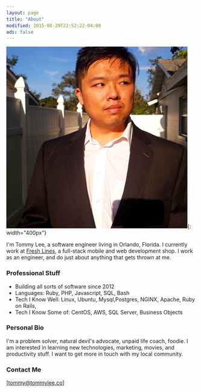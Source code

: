 ```yaml
---
layout: page
title: "About"
modified: 2015-08-29T22:52:22-04:00
ads: false
---
```



![Tommy](/images/tommy-lee-profile.jpg){: width="400px"}


I'm Tommy Lee, a software engineer living in Orlando, Florida. 
I currently work at [Fresh Lines](http://frshlns.com), a full-stack mobile and web development shop. I work as an engineer, and do just about anything that gets thrown at me.

### Professional Stuff
- Building all sorts of software since 2012
- Languages: Ruby, PHP, Javascript, SQL, Bash
- Tech I Know Well: Linux, Ubuntu, Mysql,Postgres, NGINX, Apache, Ruby on Rails, 
- Tech I Know Some of: CentOS, AWS, SQL Server, Business Objects

### Personal Bio
I'm a problem solver, natural devil's advocate, unpaid life coach, foodie. I am interested in learning new technologies, marketing, movies, and productivity stuff. I want to get more in touch with my local community.

### Contact Me
[tommy@tommylee.co]

